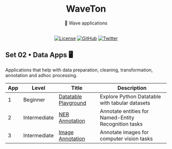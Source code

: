 <div align='center'>

<h1>WaveTon</h1>
💯 Wave applications

<br>
<br>

[![License](https://img.shields.io/badge/license-Apache%202.0-blue.svg?logo=apache)](https://github.com/vopani/waveton/blob/master/LICENSE)
[![GitHub](https://img.shields.io/github/stars/vopani/waveton?color=yellowgreen&logo=github)](https://img.shields.io/github/stars/vopani/waveton?color=yellowgreen&logo=github)
[![Twitter](https://img.shields.io/twitter/follow/vopani)](https://twitter.com/vopani)

</div>

## Set 02 • Data Apps 🖥️
Applications that help with data preparation, cleaning, transformation, annotation and adhoc processing.

| App | Level        | Title                                                                                                   | Description                                          |
|-----|--------------|---------------------------------------------------------------------------------------------------------|------------------------------------------------------|
| 1   | Beginner     | [Datatable Playground](https://github.com/vopani/waveton/tree/main/apps/data_apps/datatable_playground) | Explore Python Datatable with tabular datasets       |
| 2   | Intermediate | [NER Annotation](https://github.com/vopani/waveton/tree/main/apps/data_apps/ner_annotation)             | Annotate entities for Named-Entity Recognition tasks |
| 3   | Intermediate | [Image Annotation](https://github.com/vopani/waveton/tree/main/apps/data_apps/image_annotation)         | Annotate images for computer vision tasks            |

